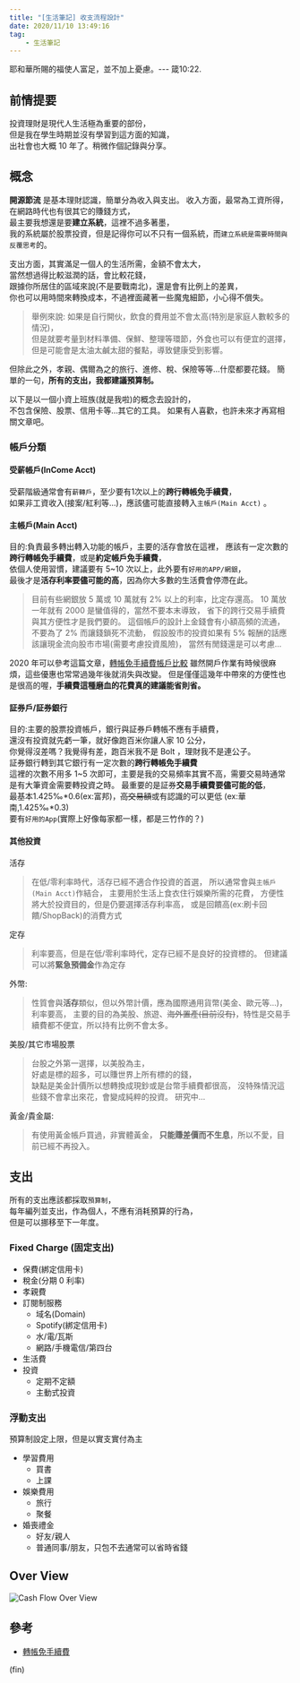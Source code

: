 ```yaml
---
title: "[生活筆記] 收支流程設計"
date: 2020/11/10 13:49:16
tag:
    - 生活筆記
---
```


耶和華所賜的福使人富足，並不加上憂慮。--- 箴10:22.

## 前情提要

投資理財是現代人生活極為重要的部份，  
但是我在學生時期並沒有學習到這方面的知識，  
出社會也大概 10 年了。稍微作個記錄與分享。  

## 概念

**開源節流** 是基本理財認識，簡單分為收入與支出。
收入方面，最常為工資所得，在網路時代也有很其它的賺錢方式，  
最主要我想還是要**建立系統**，這裡不過多著墨，  
我的系統屬於股票投資，但是記得你可以不只有一個系統，而`建立系統是需要時間與反覆思考`的。

支出方面，其實滿足一個人的生活所需，金額不會太大，  
當然想過得比較滋潤的話，會比較花錢，  
跟據你所居住的區域來說(不是要戰南北)，還是會有比例上的差異，  
你也可以用時間來轉換成本，不過裡面藏著一些魔鬼細節，小心得不償失。  

> 舉例來說:
> 如果是自行開伙，飲食的費用並不會太高(特別是家庭人數較多的情況)，  
> 但是就要考量到材料準備、保鮮、整理等環節，外食也可以有便宜的選擇，  
> 但是可能會是太油太鹹太甜的餐點，導致健康受到影響。

但除此之外，孝親、偶爾為之的旅行、進修、稅、保險等等…什麼都要花錢。
簡單的一句，**所有的支出，我都建議預算制。**

以下是以一個小資上班族(就是我啦)的概念去設計的，  
不包含保險、股票、信用卡等…其它的工具。
如果有人喜歡，也許未來才再寫相關文章吧。

### 帳戶分類

#### 受薪帳戶(InCome Acct)

受薪階級通常會有`薪轉戶`，至少要有1次以上的**跨行轉帳免手續費**，  
如果非工資收入(接案/紅利等…)，應該儘可能直接轉入`主帳戶(Main Acct)` 。

#### 主帳戶(Main Acct)

目的:負責最多轉出轉入功能的帳戶，主要的活存會放在這裡，
應該有一定次數的**跨行轉帳免手續費**，或是**約定帳戶免手續費**，  
依個人使用習慣，建議要有 5~10 次以上，此外要有`好用的APP/網銀`，  
最後才是**活存利率要儘可能的高**，因為你大多數的生活費會停滯在此。

> 目前有些網銀放 5 萬或 10 萬就有 2% 以上的利率，比定存還高。
> 10 萬放一年就有 2000 是蠻值得的，當然不要本末導致，
> 省下的跨行交易手續費與其方便性才是我們要的。
> 這個帳戶的設計上金錢會有小額高頻的流通，
> 不要為了 2% 而讓錢鎖死不流動，
> 假設股市的投資如果有 5% 報酬的話應該讓現金流向股市市場(需要考慮投資風險)，
> 當然有閒錢還是可以考慮…

2020 年可以參考這篇文章，[轉帳免手續費帳戶比較](https://carl5202002.pixnet.net/blog/post/316738662-%E8%B7%A8%E8%A1%8C%E8%BD%89%E5%B8%B3%E5%85%8D%E6%89%8B%E7%BA%8C%E8%B2%BB)
雖然開戶作業有時候很麻煩，這些優惠也常常過幾年後就消失與改變。
但是僅僅這幾年中帶來的方便性也是很高的喔，**手續費這種磨血的花費真的建議能省則省。**

#### 証券戶/証券銀行

目的:主要的股票投資帳戶，銀行與証券戶轉帳不應有手續費，  
還沒有投資就先虧一筆，就好像跑百米你讓人家 10 公分，  
你覺得沒差嗎？我覺得有差，跑百米我不是 Bolt ，理財我不是連公子。  
証券銀行轉到其它銀行有一定次數的**跨行轉帳免手續費**  
這裡的次數不用多 1~5 次即可，主要是我的交易頻率其實不高，需要交易時通常是有大筆資金需要轉投資之時。
最重要的是証券**交易手續費要儘可能的低**，  
最基本1.425‰\*0.6(ex:富邦)，~~高交易額~~或有認識的可以更低 (ex:華南,1.425‰\*0.3)  
要有`好用的App`(實際上好像每家都一樣，都是三竹作的？)

#### 其他投資

活存
> 在低/零利率時代，活存已經不適合作投資的首選，
> 所以通常會與`主帳戶(Main Acct)`作結合，
> 主要用於生活上食衣住行娛樂所需的花費，
> 方便性將大於投資目的，但是仍要選擇活存利率高，
> 或是回饋高(ex:刷卡回饋/ShopBack)的消費方式

定存
> 利率要高，但是在低/零利率時代，定存已經不是良好的投資標的。
> 但建議可以將**緊急預備金**作為定存

外幣:
> 性質會與**活存**類似，但以外幣計價，應為國際通用貨幣(美金、歐元等…)，利率要高，
> 主要的目的為美股、旅遊、~~海外置產(目前沒有)~~，特性是交易手續費都不便宜，所以持有比例不會太多。

美股/其它市場股票
> 台股之外第一選擇，以美股為主，  
> 好處是標的超多，可以賺世界上所有標的的錢，  
> 缺點是美金計價所以想轉換成現鈔或是台幣手續費都很高，
> 沒特殊情況這些錢不會拿出來花，會變成純粹的投資。
> 研究中…

黃金/貴金屬:
> 有使用黃金帳戶買過，非實體黃金，
> **只能賺差價而不生息**，所以不愛，目前已經不再投入。

## 支出

所有的支出應該都採取`預算制`，  
每年編列並支出，作為個人，不應有消耗預算的行為，  
但是可以挪移至下一年度。

### Fixed Charge (固定支出)

- 保費(綁定信用卡)
- 稅金(分期 0 利率)
- 孝親費
- 訂閱制服務
  - 域名(Domain)
  - Spotify(綁定信用卡)
  - 水/電/瓦斯
  - 網路/手機電信/第四台
- 生活費
- 投資
  - 定期不定額
  - 主動式投資

### 浮動支出

預算制設定上限，但是以實支實付為主

- 學習費用
  - 買書
  - 上課
- 娛樂費用
  - 旅行
  - 聚餐
- 婚喪禮金
  - 好友/親人
  - 普通同事/朋友，只包不去通常可以省時省錢

## Over View

![Cash Flow Over View](/images/2020/11/cashflow.png)

## 參考

- [轉帳免手續費](https://carl5202002.pixnet.net/blog/post/316738662-%E8%B7%A8%E8%A1%8C%E8%BD%89%E5%B8%B3%E5%85%8D%E6%89%8B%E7%BA%8C%E8%B2%BB)

(fin)
